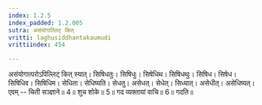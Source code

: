 ```yaml
---
index: 1.2.5
index_padded: 1.2.005
sutra: असंयोगाल्लिट् कित्
vritti: laghusiddhantakaumudi
vrittiindex: 454

---
```

असंयोगात्परोऽपिल्लिट् कित् स्यात्। सिषिधतुः। सिषिधुः। सिषेधिथ। सिषिधथुः। सिषिध। सिषेध। सिषिधिव। सिषिधिम। सेधिता। सेधिष्यति। सेधतु। असेधत्। सेधेत्। सिध्यात्। असेधीत्। असेधिष्यत्। एवम् -- चिती सञ्ज्ञाने॥ 4॥ शुच शोके॥ 5॥ गद व्यक्तायां वाचि॥ 6॥ गदति॥